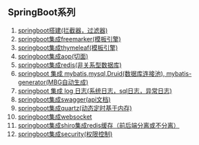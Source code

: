 ## SpringBoot系列
1. [springboot搭建(拦截器，过滤器)](https://github.com/2425358736/dolphin/blob/master/springboot%E6%90%AD%E5%BB%BA.md)
2. [springboot集成freemarker(模板引擎)](https://github.com/2425358736/dolphin/blob/master/src/main/resources/springboot%E9%9B%86%E6%88%90freemarker.md)
3. [springboot集成thymeleaf(模板引擎)](https://github.com/2425358736/dolphin/blob/master/src/main/resources/springboot%E9%9B%86%E6%88%90thymeleaf.md)
4. [springboot集成aop(切面)](https://github.com/2425358736/dolphin/blob/master/src/main/java/com/dolphin/config/aop/springboot%E9%9B%86%E6%88%90aop.md)
5. [springboot集成redis(非关系型数据库)](https://github.com/2425358736/dolphin/blob/master/src/main/java/com/dolphin/config/redis/springboot%E9%9B%86%E6%88%90redis(%E9%9D%9E%E5%85%B3%E7%B3%BB%E5%9E%8B%E6%95%B0%E6%8D%AE%E5%BA%93).md)
6. [springboot 集成 mybatis,mysql,Druid(数据库连接池), mybatis-generator(MBG自动生成)](https://github.com/2425358736/dolphin/blob/master/src/main/resources/mybatis/springboot%20%E9%9B%86%E6%88%90%20mybatis%2Cmysql%2CDruid(%E6%95%B0%E6%8D%AE%E5%BA%93%E8%BF%9E%E6%8E%A5%E6%B1%A0)%2C%20mybatis-generator(MBG%E8%87%AA%E5%8A%A8%E7%94%9F%E6%88%90).md)
7. [springboot 集成 log 日志(系统日志，sql日志，异常日志)](https://github.com/2425358736/dolphin/blob/master/src/main/resources/log/springboot%20%E9%9B%86%E6%88%90%20log%20%E6%97%A5%E5%BF%97(%E7%B3%BB%E7%BB%9F%E6%97%A5%E5%BF%97%EF%BC%8Csql%E6%97%A5%E5%BF%97%EF%BC%8C%E5%BC%82%E5%B8%B8%E6%97%A5%E5%BF%97).md)
8. [springboot集成swagger(api文档)](https://github.com/2425358736/dolphin/blob/master/src/main/java/com/dolphin/config/swagger/springboot%E9%9B%86%E6%88%90swagger.md)
9. [springboot集成quartz(动态定时基于内存)](https://github.com/2425358736/dolphin/blob/master/src/main/java/com/dolphin/config/quartz/springboot%E9%9B%86%E6%88%90quartz(%E5%8A%A8%E6%80%81%E5%AE%9A%E6%97%B6%E5%9F%BA%E4%BA%8E%E5%86%85%E5%AD%98).md)
10. [springboot集成websocket](https://github.com/2425358736/dolphin/blob/master/src/main/java/com/dolphin/config/websocket/springboot%E9%9B%86%E6%88%90websocket%20%EF%BC%88%E8%81%8A%E5%A4%A9%E5%99%A8%EF%BC%89.md)
11. [springboot集成shiro集成redis缓存（前后端分离或不分离）](https://github.com/2425358736/dolphin/blob/master/src/main/java/com/dolphin/config/shiro/springboot%E9%9B%86%E6%88%90shiro%E9%9B%86%E6%88%90redis%E7%BC%93%E5%AD%98%EF%BC%88%E5%89%8D%E5%90%8E%E7%AB%AF%E5%88%86%E7%A6%BB%E6%88%96%E4%B8%8D%E5%88%86%E7%A6%BB%EF%BC%89.md)
12. [springboot集成security(权限控制)]()